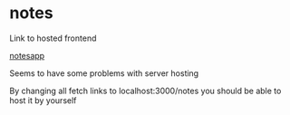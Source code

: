# notes

Link to hosted frontend 

[notesapp](https://notes-fpz1.onrender.com/)

Seems to have some problems with server hosting

By changing all fetch links to localhost:3000/notes you should be able to host it by yourself
